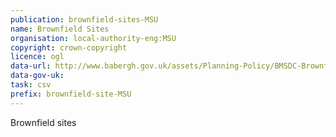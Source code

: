 ```yaml
---
publication: brownfield-sites-MSU
name: Brownfield Sites
organisation: local-authority-eng:MSU
copyright: crown-copyright
licence: ogl
data-url: http://www.babergh.gov.uk/assets/Planning-Policy/BMSDC-BrownfieldRegister-2017-12-21.csv
data-gov-uk: 
task: csv
prefix: brownfield-site-MSU
---
```


Brownfield sites

